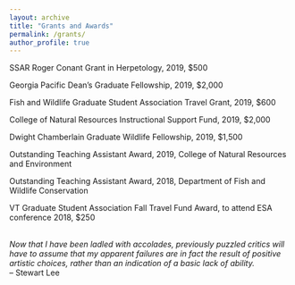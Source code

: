 ```yaml
---
layout: archive
title: "Grants and Awards"
permalink: /grants/
author_profile: true
---
```


SSAR Roger Conant Grant in Herpetology, 2019, $500
<br />

Georgia Pacific Dean’s Graduate Fellowship, 2019, $2,000
<br />

Fish and Wildlife Graduate Student Association Travel Grant, 2019, $600
<br />

College of Natural Resources Instructional Support Fund, 2019, $2,000
<br />

Dwight Chamberlain Graduate Wildlife Fellowship, 2019, $1,500
<br />

Outstanding Teaching Assistant Award, 2019, College of Natural Resources and Environment
<br />

Outstanding Teaching Assistant Award, 2018, Department of Fish and Wildlife Conservation
<br />

VT Graduate Student Association Fall Travel Fund Award, to attend ESA conference 2018, $250
<br /> 
<br /> 

_Now that I have been ladled with accolades, previously puzzled critics will have to assume that my apparent failures are in fact the result of positive artistic choices, rather than an indication of a basic lack of ability._\
– Stewart Lee
